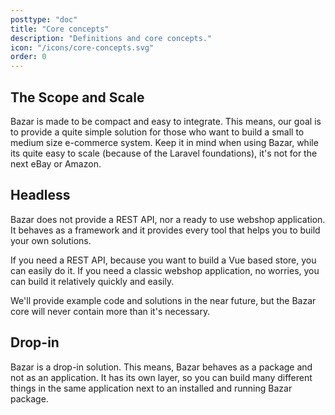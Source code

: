 ```yaml
---
posttype: "doc"
title: "Core concepts"
description: "Definitions and core concepts."
icon: "/icons/core-concepts.svg"
order: 0
---
```


## The Scope and Scale

Bazar is made to be compact and easy to integrate. This means, our goal is to provide a quite simple solution for those who want to build a small to medium size e-commerce system. Keep it in mind when using Bazar, while its quite easy to scale (because of the Laravel foundations), it's not for the next eBay or Amazon.

## Headless

Bazar does not provide a REST API, nor a ready to use webshop application. It behaves as a framework and it provides every tool that helps you to build your own solutions.

If you need a REST API, because you want to build a Vue based store, you can easily do it. If you need a classic webshop application, no worries, you can build it relatively quickly and easily.

We'll provide example code and solutions in the near future, but the Bazar core will never contain more than it's necessary.

## Drop-in

Bazar is a drop-in solution. This means, Bazar behaves as a package and not as an application. It has its own layer, so you can build many different things in the same application next to an installed and running Bazar package.
 